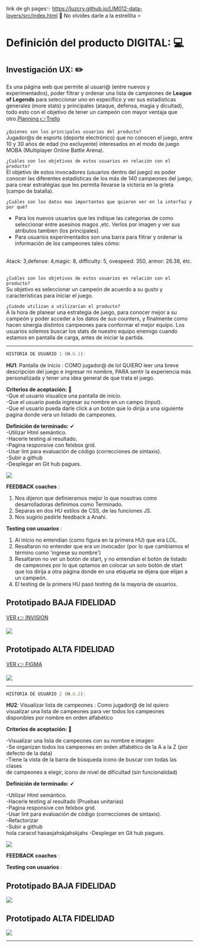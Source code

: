 link de gh pages✨
https://luzcry.github.io/LIM012-data-lovers/src/index.html 🌟
No olvides darle a la estrellita ⭐

# Definición del producto DIGITAL: 💻


## Investigación UX: ✏️
 
Es una página web que permite al usuari@ (entre nuevos y experimentados), poder filtrar y ordenar una lista de campeones de **League of Legends** para seleccionar uno en específico y ver sus estadísticas generales (more stats) y principales (ataque, defensa, magia y dicultad), 
todo esto con el objetivo de tener un campeón con mayor ventaja que otro.[Planning 👉Trello](https://trello.com/b/ZbxxiHvY/datalovers)
                                             

`¿Quienes son los principales usuarios del producto?`
<br>
Jugador@s de esports (deporte electrónico) que no conocen el juego, entre 10 y 30 años de edad (no excluyente) 
interesados en el modo de juego MOBA (Multiplayer Online Battle Arena).

`¿Cuáles son los objetivos de estos usuarios en relación con el producto?`
<br>
El objetivo de estos invocadores (usuarios dentro del juego) es poder conocer las diferentes estadísticas de los más de 140 campeones del juego,
para crear estratégias que les permita llevarse la victoria en la grieta (campo de batalla).

`¿Cuáles son los datos mas importantes que quieren ver en la interfaz y por qué?`
<br>
* Para los nuevos usuarios que les indique las categorias de como seleccionar entre asesinos magos ,etc. Verlos por 
  imagen y ver sus atributos tambien (los principales).<br>
* Para usuarios experimentados son una barra para filtrar y ordenar la información de los campeones tales cómo:<br>
<br>
        Atack: 3,defense: 4,magic: 8, difficulty: 5, ovespeed: 350, armor: 26.38, étc.<br>
<br>

`¿Cuáles son los objetivos de estos usuarios en relación con el producto?`
<br>
Su objetivo es seleccionar un campeón de acuerdo a su gusto y características para iniciar el juego.

`¿Cuándo utilizan o utilizarían el producto?`
<br>
A la hora de planear una estrategia de juego, para conocer mejor a su campeón y poder acceder a los datos de sus counters, 
y finalmente como hacen sinergia distintos campeones para conformar el mejor equipo. Los usuarios solemos buscar los 
stats de nuestro equipo enemigo cuando estamos en pantalla de carga, antes de iniciar la partida.

***************************************
```js
HISTORIA DE USUARIO 1 (H.U.1): 
```

**HU1**: Pantalla de inicio : COMO jugador@ de lol QUIERO leer una breve descripción del juego e ingresar mi nombre, PARA sentir la 
experiencia más personalizada y tener una idea general de que trata el juego.

**Criterios de aceptación:** 🤔
<br>
-Que el usuario visualice una pantalla de inicio.<br>
-Que el usuario pueda ingresar su nombre en un campo (input).<br>
-Que el usuario pueda darle click a un botón que lo dirija a una siguiente pagina donde vera un listado de campeones.

**Definición de terminado:** ✔ 
<br>
-Utilizar Html semántico.<br>
-Hacerle testing al resultado.<br>
-Pagina responsive con felxbox grid.<br>
-Usar lint para evaluación de código (correcciones de sintaxis).<br>
-Subir a github <br>
-Desplegar en Git hub pagues.<br>

![](./src/assets/HU/int1BFmofidicada.jpeg)

**FEEDBACK coaches** : 

1. Nos dijeron que definieramos mejor lo que nosotras como desarrolladoras definimos como Terminado.
2. Separas en dos HU estilos de CSS, de las funciones JS.
3. Nos sugirio pedirle feedback a Anahi.

**Testing con usuarios** :

1. Al inicio no entendían (como figura en la primera HU) que era LOL.
2. Resaltaron no entender que era un invocador (por lo que cambiamos el término como 'ingrese su nombre') 
3. Resaltaron no ver un botón de start, y no entendían el botón de listado de campeones por lo que optamos
   en colocar un solo botón de start que los dirija a otra página donde en una etiqueta se dijera que elijan a un 
   campeón.
4. El testing de la primera HU pasó testing de la mayoría de usuarios.

## Prototipado BAJA FIDELIDAD 
[VER 👉 INVISION](https://mararodriguez597039.invisionapp.com/freehand/datalovers-lol-AYIeTKBpY?v=X6JP0IPtqctW100IADvc3w%3D%3D&linkshare=urlcopied)

![](./src/assets/HU/int1BajaFidelidad.jpeg)

## Prototipado ALTA FIDELIDAD 
[VER 👉 FIGMA](https://www.figma.com/file/lr2q13Jdqztgdy6ag3oV7a/Untitled?node-id=77%3A177)

![](./src/assets/HU/HU1AF.png)


**********************************
```js
HISTORIA DE USUARIO 2 (H.U.2):
```

**HU2**:  Visualizar lista de campeones : Como jugador@ de lol quiero visualizar una lista de campeones para ver 
todos los campeones disponibles por nombre en orden alfabético 

**Criterios de aceptación:** 🤔<br>

-Visualizar una lista de campeones con su nombre e imagen<br>
-Se organizan todos los campeones en orden alfabético de la A a la Z (por defecto de la data) <br>
-Tiene la vista de la barra de búsqueda icono de buscar con todas las clases <br>
 de campeones a elegir, icono de nivel de dificultad  (sin funcionalidad)<br>


**Definición de terminado:** ✔ <br>

-Utilizar Html semántico.<br>
-Hacerle testing al resultado (Pruebas unitarias)<br>
-Pagina responsive con felxbox grid.<br>
-Usar lint para evaluación de código (correcciones de sintaxis).<br>
-Refactorizar <br>
-Subir a github <br>
hola caracol 
haoasjahskjahskjahs
-Desplegar en Git hub pagues.<br>



![](./src/assets/HU/HU2BF.jpeg)

**FEEDBACK coaches** : 

<!-- 1. Nos dijeron que definieramos mejor lo que nosotras como desarrolladoras definimos como Terminado.
2. Separas en dos HU estilos de CSS, de las funciones JS. -->

**Testing con usuarios** :

<!-- 1. Al inicio no entendian (como figura en la primera HU) que era LOL.
2. Resaltaron no entender que era un invocador (por lo que cambiamos el termino como ingrese su nombre) 
3. Realtaron no ver un boton de start, y no entendian el boton de listado de campeones por lo que optamos
   en colocar un solo boton de start que los dirija a otra pagina donde en una etiqueta se dijera que elijan a un 
   campeon.
4. El testing de la primera HU pasó testing de la mayoría de usuarios. -->

## Prototipado BAJA FIDELIDAD 

![](./src/assets/HU/HU2BF.png)

## Prototipado ALTA FIDELIDAD 

![](./src/assets/HU/HU2AF.png)

********************************




















